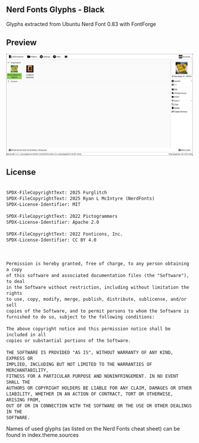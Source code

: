 <!--
SPDX-FileCopyrightText: 2025 Furglitch

SPDX-License-Identifier: MIT
-->

Nerd Fonts Glyphs - Black
---
Glyphs extracted from Ubuntu Nerd Font 0.83 with FontForge

## Preview
![Main Screen Preview](./preview.png)

## License
```

SPDX-FileCopyrightText: 2025 Furglitch
SPDX-FileCopyrightText: 2025 Ryan L McIntyre (NerdFonts)
SPDX-License-Identifier: MIT

SPDX-FileCopyrightText: 2022 Pictogrammers 
SPDX-License-Identifier: Apache 2.0

SPDX-FileCopyrightText: 2022 Fonticons, Inc. 
SPDX-License-Identifier: CC BY 4.0



Permission is hereby granted, free of charge, to any person obtaining a copy
of this software and associated documentation files (the "Software"), to deal
in the Software without restriction, including without limitation the rights
to use, copy, modify, merge, publish, distribute, sublicense, and/or sell
copies of the Software, and to permit persons to whom the Software is
furnished to do so, subject to the following conditions:

The above copyright notice and this permission notice shall be included in all
copies or substantial portions of the Software.

THE SOFTWARE IS PROVIDED "AS IS", WITHOUT WARRANTY OF ANY KIND, EXPRESS OR
IMPLIED, INCLUDING BUT NOT LIMITED TO THE WARRANTIES OF MERCHANTABILITY,
FITNESS FOR A PARTICULAR PURPOSE AND NONINFRINGEMENT. IN NO EVENT SHALL THE
AUTHORS OR COPYRIGHT HOLDERS BE LIABLE FOR ANY CLAIM, DAMAGES OR OTHER
LIABILITY, WHETHER IN AN ACTION OF CONTRACT, TORT OR OTHERWISE, ARISING FROM,
OUT OF OR IN CONNECTION WITH THE SOFTWARE OR THE USE OR OTHER DEALINGS IN THE
SOFTWARE.
```

Names of used glyphs (as listed on the Nerd Fonts cheat sheet) can be found in index.theme.sources